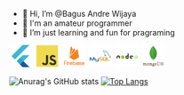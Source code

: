 - 👋 Hi, I’m @Bagus Andre Wijaya
- 👀 I'm an amateur programmer
- 🌱 I’m just learning and fun for pragraming
<div>

  <img src="https://github.com/devicons/devicon/blob/master/icons/flutter/flutter-original.svg" title="Flutter" alt="Flutter" width="40" height="40"/>&nbsp;
  <img src="https://github.com/devicons/devicon/blob/master/icons/javascript/javascript-original.svg" title="JavaScript" alt="JavaScript" width="40" height="40"/>&nbsp;
  <img src="https://github.com/devicons/devicon/blob/master/icons/firebase/firebase-plain-wordmark.svg" title="Firebase" alt="Firebase" width="40" height="40"/>&nbsp;
  <img src="https://github.com/devicons/devicon/blob/master/icons/mysql/mysql-original-wordmark.svg" title="MySQL"  alt="MySQL" width="40" height="40"/>&nbsp;
  <img src="https://github.com/devicons/devicon/blob/master/icons/nodejs/nodejs-original-wordmark.svg" title="NodeJS" alt="NodeJS" width="40" height="40"/>&nbsp;
    <img src="https://github.com/devicons/devicon/blob/master/icons/mongodb/mongodb-original-wordmark.svg" title="MongoDB" alt="MongoDB" width="40" height="40"/>&nbsp;

</div>


![Anurag's GitHub stats](https://github-readme-stats.vercel.app/api?username=bagusandre07&show_icons=true&theme=radical)
[![Top Langs](https://github-readme-stats.vercel.app/api/top-langs/?username=bagusandre07&layout=compact&theme=gruvbox)](https://github.com/bagusandre07/github-readme-stats)

<!---
bagusandre07/bagusandre07 is a ✨ special ✨ repository because its `README.md` (this file) appears on your GitHub profile.
You can click the Preview link to take a look at your changes.
--->
